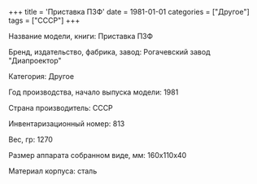 +++
title = 'Приставка ПЗФ'
date = 1981-01-01
categories = ["Другое"]
tags = ["СССР"]
+++

Название модели, книги: Приставка ПЗФ

Бренд, издательство, фабрика, завод: Рогачевский завод "Диапроектор"

Категория: Другое

Год производства, начало выпуска модели: 1981

Страна производитель: СССР

Инвентаризационный номер: 813

Вес, гр: 1270

Размер аппарата  собранном виде, мм: 160х110х40

Материал корпуса: сталь

